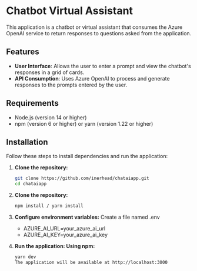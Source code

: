 # Chatbot Virtual Assistant

This application is a chatbot or virtual assistant that consumes the Azure OpenAI service to return responses to questions asked from the application.

## Features

- **User Interface**: Allows the user to enter a prompt and view the chatbot's responses in a grid of cards.
- **API Consumption**: Uses Azure OpenAI to process and generate responses to the prompts entered by the user.

## Requirements

- Node.js (version 14 or higher)
- npm (version 6 or higher) or yarn (version 1.22 or higher)

## Installation

Follow these steps to install dependencies and run the application:

1. **Clone the repository:**
   ```sh
   git clone https://github.com/inerhead/chataiapp.git
   cd chataiapp

2. **Clone the repository:**
   ```sh
   npm install / yarn install

3. **Configure environment variables:**
    Create a file named .env
    - AZURE_AI_URL=your_azure_ai_url
    - AZURE_AI_KEY=your_azure_ai_key

4. **Run the application: Using npm:**
    ```sh
    yarn dev
    The application will be available at http://localhost:3000
